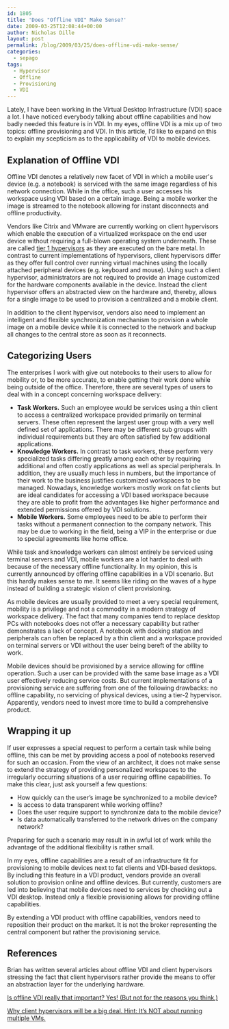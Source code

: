 ```yaml
---
id: 1805
title: 'Does "Offline VDI" Make Sense?'
date: 2009-03-25T12:08:44+00:00
author: Nicholas Dille
layout: post
permalink: /blog/2009/03/25/does-offline-vdi-make-sense/
categories:
  - sepago
tags:
  - Hypervisor
  - Offline
  - Provisioning
  - VDI
---
```

Lately, I have been working in the Virtual Desktop Infrastructure (VDI) space a lot. I have noticed everybody talking about offline capabilities and how badly needed this feature is in VDI. In my eyes, offline VDI is a mix up of two topics: offline provisioning and VDI. In this article, I’d like to expand on this to explain my scepticism as to the applicability of VDI to mobile devices.

<!--more-->

## Explanation of Offline VDI

Offline VDI denotes a relatively new facet of VDI in which a mobile user's device (e.g. a notebook) is serviced with the same image regardless of his network connection. While in the office, such a user accesses his workspace using VDI based on a certain image. Being a mobile worker the image is streamed to the notebook allowing for instant disconnects and offline productivity.

Vendors like Citrix and VMware are currently working on client hypervisors which enable the execution of a virtualized workspace on the end user device without requiring a full-blown operating system underneath. These are called [tier 1 hypervisors](http://en.wikipedia.org/wiki/Hypervisor) as they are executed on the bare metal. In contrast to current implementations of hypervisors, client hypervisors differ as they offer full control over running virtual machines using the locally attached peripheral devices (e.g. keyboard and mouse). Using such a client hypervisor, administrators are not required to provide an image customized for the hardware components available in the device. Instead the client hypervisor offers an abstracted view on the hardware and, thereby, allows for a single image to be used to provision a centralized and a mobile client.

In addition to the client hypervisor, vendors also need to implement an intelligent and flexible synchronization mechanism to provision a whole image on a mobile device while it is connected to the network and backup all changes to the central store as soon as it reconnects.

## Categorizing Users

The enterprises I work with give out notebooks to their users to allow for mobility or, to be more accurate, to enable getting their work done while being outside of the office. Therefore, there are several types of users to deal with in a concept concerning workspace delivery:

  * **Task Workers.** Such an employee would be services using a thin client to access a centralized workspace provided primarily on terminal servers. These often represent the largest user group with a very well defined set of applications. There may be different sub groups with individual requirements but they are often satisfied by few additional applications.
  * **Knowledge Workers.** In contrast to task workers, these perform very specialized tasks differing greatly among each other by requiring additional and often costly applications as well as special peripherals. In addition, they are usually much less in numbers, but the importance of their work to the business justifies customized workspaces to be managed. Nowadays, knowledge workers mostly work on fat clients but are ideal candidates for accessing a VDI based workspace because they are able to profit from the advantages like higher performance and extended permissions offered by VDI solutions.
  * **Mobile Workers.** Some employees need to be able to perform their tasks without a permanent connection to the company network. This may be due to working in the field, being a VIP in the enterprise or due to special agreements like home office.

While task and knowledge workers can almost entirely be serviced using terminal servers and VDI, mobile workers are a lot harder to deal with because of the necessary offline functionality. In my opinion, this is currently announced by offering offline capabilities in a VDI scenario. But this hardly makes sense to me. It seems like riding on the waves of a hype instead of building a strategic vision of client provisioning.

As mobile devices are usually provided to meet a very special requirement, mobility is a privilege and not a commodity in a modern strategy of workspace delivery. The fact that many companies tend to replace desktop PCs with notebooks does not offer a necessary capability but rather demonstrates a lack of concept. A notebook with docking station and peripherals can often be replaced by a thin client and a workspace provided on terminal servers or VDI without the user being bereft of the ability to work.

Mobile devices should be provisioned by a service allowing for offline operation. Such a user can be provided with the same base image as a VDI user effectively reducing service costs. But current implementations of a provisioning service are suffering from one of the following drawbacks: no offline capability, no servicing of physical devices, using a tier-2 hypervisor. Apparently, vendors need to invest more time to build a comprehensive product.

## Wrapping it up

If user expresses a special request to perform a certain task while being offline, this can be met by providing access a pool of notebooks reserved for such an occasion. From the view of an architect, it does not make sense to extend the strategy of providing personalized workspaces to the irregularly occurring situations of a user requiring offline capabilities. To make this clear, just ask yourself a few questions:

  * How quickly can the user’s image be synchronized to a mobile device?
  * Is access to data transparent while working offline?
  * Does the user require support to synchronize data to the mobile device?
  * Is data automatically transferred to the network drives on the company network?

Preparing for such a scenario may result in in awful lot of work while the advantage of the additional flexibility is rather small.

In my eyes, offline capabilities are a result of an infrastructure fit for provisioning to mobile devices next to fat clients and VDI-based desktops. By including this feature in a VDI product, vendors provide an overall solution to provision online and offline devices. But currently, customers are led into believing that mobile devices need to services by checking out a VDI desktop. Instead only a flexible provisioning allows for providing offline capabilities.

By extending a VDI product with offline capabilities, vendors need to reposition their product on the market. It is not the broker representing the central component but rather the provisioning service.

## References

Brian has written several articles about offline VDI and client hypervisors stressing the fact that client hypervisors rather provide the means to offer an abstraction layer for the underlying hardware.

[Is offline VDI really that important? Yes! (But not for the reasons you think.)](http://www.brianmadden.com/blogs/brianmadden/archive/2008/12/10/is-offline-vdi-really-that-important-yes-but-not-for-the-reasons-you-think.aspx)

[Why client hypervisors will be a big deal. Hint: It’s NOT about running multiple VMs.](http://www.brianmadden.com/blogs/brianmadden/archive/2009/03/09/why-client-hypervisors-will-be-a-big-deal-hint-it-s-not-about-running-multiple-vms.aspx)
